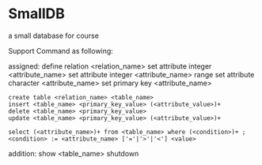 SmallDB
=======

a small database for course

Support Command as following:


assigned:
    define relation <relation_name>
    set attribute integer <attribute_name>
    set attribute integer <attribute_name> range <minimum> <maximum>
    set attribute character <attribute_name> <size>
    set primary key <attribute_name>
    
    create table <relation_name> <table_name>
    insert <table_name> <primary_key_value> (<attribute_value>)+
    delete <table_name> <primary_key_value>
    update <table_name> <primary_key_value> (<attribute_value>)+
    
    select (<attribute_name>)+ from <table_name> where (<condition>)+ ; <condition> := <attribute_name> ['='|'>'|'<'] <value>
    
addition:
    show <table_name>
    shutdown
